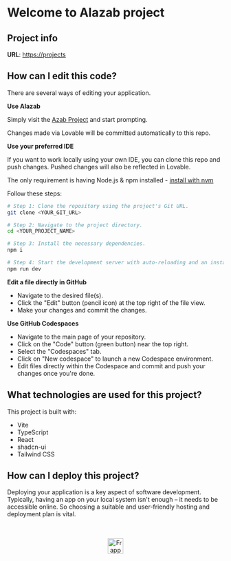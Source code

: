 # Welcome to Alazab project

## Project info

**URL**: [https://projects](https://alazab-shop.lovable.app/projects)

## How can I edit this code?

There are several ways of editing your application.

**Use Alazab**

Simply visit the [Azab Project]([https://alazab.dev](https://alazab-shop.lovable.app/projects)) and start prompting.

Changes made via Lovable will be committed automatically to this repo.

**Use your preferred IDE**

If you want to work locally using your own IDE, you can clone this repo and push changes. Pushed changes will also be reflected in Lovable.

The only requirement is having Node.js & npm installed - [install with nvm](https://github.com/nvm-sh/nvm#installing-and-updating)

Follow these steps:

```sh
# Step 1: Clone the repository using the project's Git URL.
git clone <YOUR_GIT_URL>

# Step 2: Navigate to the project directory.
cd <YOUR_PROJECT_NAME>

# Step 3: Install the necessary dependencies.
npm i

# Step 4: Start the development server with auto-reloading and an instant preview.
npm run dev
```

**Edit a file directly in GitHub**

- Navigate to the desired file(s).
- Click the "Edit" button (pencil icon) at the top right of the file view.
- Make your changes and commit the changes.

**Use GitHub Codespaces**

- Navigate to the main page of your repository.
- Click on the "Code" button (green button) near the top right.
- Select the "Codespaces" tab.
- Click on "New codespace" to launch a new Codespace environment.
- Edit files directly within the Codespace and commit and push your changes once you're done.

## What technologies are used for this project?

This project is built with:

- Vite
- TypeScript
- React
- shadcn-ui
- Tailwind CSS

## How can I deploy this project?

Deploying your application is a key aspect of software development. Typically, having an app on your local system isn't enough – it needs to be accessible online. So choosing a suitable and user-friendly hosting and deployment plan is vital.

<br>
<br>
<div align="center">
	<a href="https://alazab.dev" target="_blank">
		<picture>
			<source media="(prefers-color-scheme: dark)" srcset="https://al-azab.co/b.png">
			<img src="[https://al-azab.co/b.png](https://alazab.dev)" alt="Frappe Technologies" height="36"/>
		</picture>
	</a>
</div>

